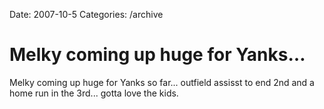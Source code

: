 Date: 2007-10-5
Categories: /archive

# Melky coming up huge for Yanks…

Melky coming up huge for Yanks so far... outfield assisst to end 2nd and a home run in the 3rd... gotta love the kids.
